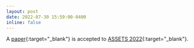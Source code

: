 ```yaml
---
layout: post
date: 2022-07-30 15:59:00-0400
inline: false
---
```


A [paper](https://xiyue-w.github.io/projects/BentoMuseum/){:target="\_blank"} is accepted to [ASSETS 2022](https://assets22.sigaccess.org/){:target="\_blank"}.